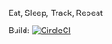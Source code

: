 Eat, Sleep, Track, Repeat

Build: [![CircleCI](https://circleci.com/gh/neilzo/big-mood.svg?style=svg)](https://circleci.com/gh/neilzo/big-mood)
